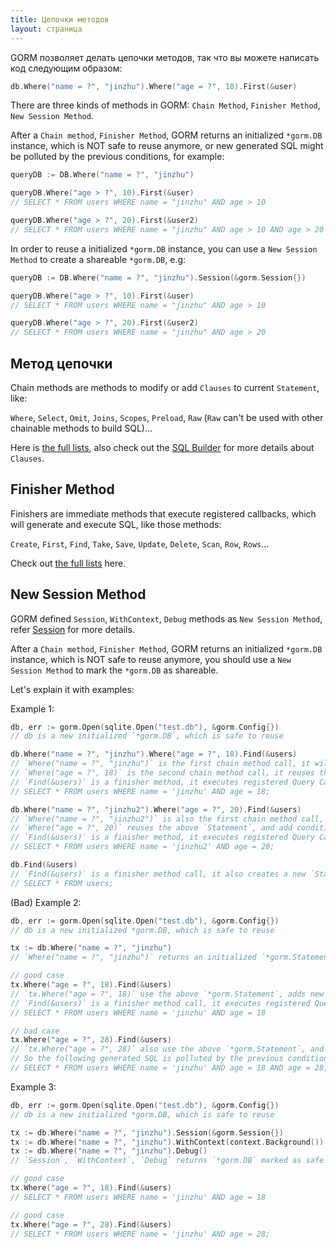 ```yaml
---
title: Цепочки методов
layout: страница
---
```


GORM позволяет делать цепочки методов, так что вы можете написать код следующим образом:

```go
db.Where("name = ?", "jinzhu").Where("age = ?", 18).First(&user)
```

There are three kinds of methods in GORM: `Chain Method`, `Finisher Method`, `New Session Method`.

After a `Chain method`, `Finisher Method`, GORM returns an initialized `*gorm.DB` instance, which is NOT safe to reuse anymore, or new generated SQL might be polluted by the previous conditions, for example:

```go
queryDB := DB.Where("name = ?", "jinzhu")

queryDB.Where("age > ?", 10).First(&user)
// SELECT * FROM users WHERE name = "jinzhu" AND age > 10

queryDB.Where("age > ?", 20).First(&user2)
// SELECT * FROM users WHERE name = "jinzhu" AND age > 10 AND age > 20
```

In order to reuse a initialized `*gorm.DB` instance, you can use a `New Session Method` to create a shareable `*gorm.DB`, e.g:

```go
queryDB := DB.Where("name = ?", "jinzhu").Session(&gorm.Session{})

queryDB.Where("age > ?", 10).First(&user)
// SELECT * FROM users WHERE name = "jinzhu" AND age > 10

queryDB.Where("age > ?", 20).First(&user2)
// SELECT * FROM users WHERE name = "jinzhu" AND age > 20
```

## Метод цепочки

Chain methods are methods to modify or add `Clauses` to current `Statement`, like:

`Where`, `Select`, `Omit`, `Joins`, `Scopes`, `Preload`, `Raw` (`Raw` can't be used with other chainable methods to build SQL)...

Here is [the full lists](https://github.com/go-gorm/gorm/blob/master/chainable_api.go), also check out the [SQL Builder](sql_builder.html) for more details about `Clauses`.

## <span id="finisher_method">Finisher Method</span>

Finishers are immediate methods that execute registered callbacks, which will generate and execute SQL, like those methods:

`Create`, `First`, `Find`, `Take`, `Save`, `Update`, `Delete`, `Scan`, `Row`, `Rows`...

Check out [the full lists](https://github.com/go-gorm/gorm/blob/master/finisher_api.go) here.

## <span id="goroutine_safe">New Session Method</span>

GORM defined `Session`, `WithContext`, `Debug` methods as `New Session Method`, refer [Session](session.html) for more details.

After a `Chain method`, `Finisher Method`, GORM returns an initialized `*gorm.DB` instance, which is NOT safe to reuse anymore, you should use a `New Session Method` to mark the `*gorm.DB` as shareable.

Let's explain it with examples:

Example 1:

```go
db, err := gorm.Open(sqlite.Open("test.db"), &gorm.Config{})
// db is a new initialized `*gorm.DB`, which is safe to reuse

db.Where("name = ?", "jinzhu").Where("age = ?", 18).Find(&users)
// `Where("name = ?", "jinzhu")` is the first chain method call, it will create an initialized `*gorm.DB` instance, aka `*gorm.Statement`
// `Where("age = ?", 18)` is the second chain method call, it reuses the above `*gorm.Statement`, adds new condition `age = 18` to it
// `Find(&users)` is a finisher method, it executes registered Query Callbacks, which generates and runs the following SQL:
// SELECT * FROM users WHERE name = 'jinzhu' AND age = 18;

db.Where("name = ?", "jinzhu2").Where("age = ?", 20).Find(&users)
// `Where("name = ?", "jinzhu2")` is also the first chain method call, it creates a new `*gorm.Statement`
// `Where("age = ?", 20)` reuses the above `Statement`, and add conditions to it
// `Find(&users)` is a finisher method, it executes registered Query Callbacks, generates and runs the following SQL:
// SELECT * FROM users WHERE name = 'jinzhu2' AND age = 20;

db.Find(&users)
// `Find(&users)` is a finisher method call, it also creates a new `Statement` and executes registered Query Callbacks, generates and runs the following SQL:
// SELECT * FROM users;
```

(Bad) Example 2:

```go
db, err := gorm.Open(sqlite.Open("test.db"), &gorm.Config{})
// db is a new initialized *gorm.DB, which is safe to reuse

tx := db.Where("name = ?", "jinzhu")
// `Where("name = ?", "jinzhu")` returns an initialized `*gorm.Statement` instance after chain method `Where`, which is NOT safe to reuse

// good case
tx.Where("age = ?", 18).Find(&users)
// `tx.Where("age = ?", 18)` use the above `*gorm.Statement`, adds new condition to it
// `Find(&users)` is a finisher method call, it executes registered Query Callbacks, generates and runs the following SQL:
// SELECT * FROM users WHERE name = 'jinzhu' AND age = 18

// bad case
tx.Where("age = ?", 28).Find(&users)
// `tx.Where("age = ?", 28)` also use the above `*gorm.Statement`, and keep adding conditions to it
// So the following generated SQL is polluted by the previous conditions:
// SELECT * FROM users WHERE name = 'jinzhu' AND age = 18 AND age = 28;
```

Example 3:

```go
db, err := gorm.Open(sqlite.Open("test.db"), &gorm.Config{})
// db is a new initialized *gorm.DB, which is safe to reuse

tx := db.Where("name = ?", "jinzhu").Session(&gorm.Session{})
tx := db.Where("name = ?", "jinzhu").WithContext(context.Background())
tx := db.Where("name = ?", "jinzhu").Debug()
// `Session`, `WithContext`, `Debug` returns `*gorm.DB` marked as safe to reuse, newly initialized `*gorm.Statement` based on it keeps current conditions

// good case
tx.Where("age = ?", 18).Find(&users)
// SELECT * FROM users WHERE name = 'jinzhu' AND age = 18

// good case
tx.Where("age = ?", 28).Find(&users)
// SELECT * FROM users WHERE name = 'jinzhu' AND age = 28;
```
